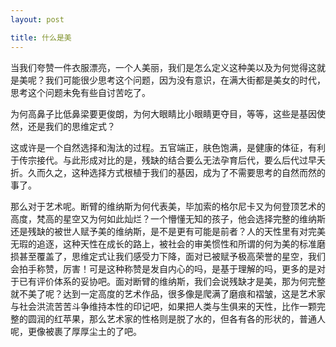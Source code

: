 ```yaml
---
layout: post

title: 什么是美
---
```


当我们夸赞一件衣服漂亮，一个人美丽，我们是怎么定义这种美以及为何觉得这就是美呢？我们可能很少思考这个问题，因为没有意识，在满大街都是美女的时代，思考这个问题未免有些自讨苦吃了。

为何高鼻子比低鼻梁要更俊朗，为何大眼睛比小眼睛更夺目，等等，这些是基因使然，还是我们的思维定式？

这或许是一个自然选择和淘汰的过程。五官端正，肤色饱满，是健康的体征，有利于传宗接代。与此形成对比的是，残缺的结合要么无法孕育后代，要么后代过早夭折。久而久之，这种选择方式根植于我们的基因，成为了不需要思考的自然而然的事了。

那么对于艺术呢。断臂的维纳斯为何代表美，毕加索的格尔尼卡又为何登顶艺术的高度，梵高的星空又为何如此灿烂？一个懵懂无知的孩子，他会选择完整的维纳斯还是残缺的被世人赋予美的维纳斯，是不是更有可能是前者？人的天性里有对完美无瑕的追逐，这种天性在成长的路上，被社会的审美惯性和所谓的何为美的标准磨损甚至覆盖了，思维定式让我们感受力下降，面对已被赋予极高荣誉的星空，我们会拍手称赞，厉害！可是这种称赞是发自内心的吗，是基于理解的吗，更多的是对于已有评价体系的妥协吧。面对断臂的维纳斯，我们会说残缺才是美，那为何完整就不美了呢？达到一定高度的艺术作品，很多像是爬满了磨痕和褶皱，这是艺术家与社会洪流苦苦斗争维持本性的印记吧，如果把人类与生俱来的天性，比作一颗完整的圆润的红苹果，那么艺术家的性格则是脱了水的，但各有各的形状的，普通人呢，更像被裹了厚厚尘土的了吧。

